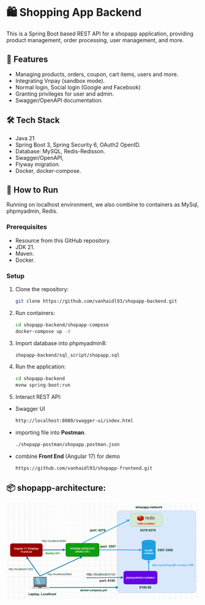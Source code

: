 # 🛍️ Shopping App Backend

This is a Spring Boot based REST API for a shopapp application, 
providing product management, order processing, user management, 
and more.

## 🚀 Features
- Managing products, orders, coupon, cart items, users and more.
- Integrating Vnpay (sandbox mode).
- Normal login, Social login (Google and Facebook)
- Granting privileges for user and admin.
- Swagger/OpenAPI documentation.

## 🛠️ Tech Stack
- Java 21
- Spring Boot 3, Spring Security 6, OAuth2 OpenID.
- Database: MySQL, Redis-Redisson.
- Swagger/OpenAPI,
- Flyway migration. 
- Docker, docker-compose.

## 🧪 How to Run
Running on localhost environment, we also combine to containers as MySql, phpmyadmin, Redis.

### Prerequisites
- Resource from this GitHub repository.
- JDK 21.
- Maven.
- Docker.

### Setup

1. Clone the repository:
   ```` bash
   git clone https://github.com/vanhaidl93/shopapp-backend.git
   ````
   
2. Run containers:
    ```` bash
   cd shopapp-backend/shopapp-compose
   docker-compose up -d
   ````
   
3. Import database into phpmyadmin8:
    ```` bash
   shopapp-backend/sql_script/shopapp.sql
   ````

4. Run the application:
   ```` bash
   cd shopapp-backend
   mvnw spring-boot:run
   ````

5. Interact REST API:
- Swagger UI
   ```` bash
   http://localhost:8080/swagger-ui/index.html
   ````
- importing file into **Postman**.
    ```` bash
    ./shopapp-postman/shopapp.postman.json
    ````
- combine **Front End** (Angular 17) for demo
   ```` bash
  https://github.com/vanhaidl93/shopapp-frontend.git
  ````
  
## 📦 shopapp-architecture:
![shopapp-architecture](shopapp_architecture/shopapp_architecture.png)

